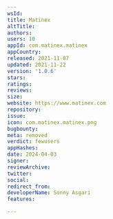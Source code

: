 ```yaml
---
wsId: 
title: Matinex
altTitle: 
authors: 
users: 10
appId: com.matinex.matinex
appCountry: 
released: 2021-11-07
updated: 2021-11-22
version: '1.0.6'
stars: 
ratings: 
reviews: 
size: 
website: https://www.matinex.com
repository: 
issue: 
icon: com.matinex.matinex.png
bugbounty: 
meta: removed
verdict: fewusers
appHashes: 
date: 2024-04-03
signer: 
reviewArchive: 
twitter: 
social: 
redirect_from: 
developerName: Sonny Asgari
features: 

---
```


